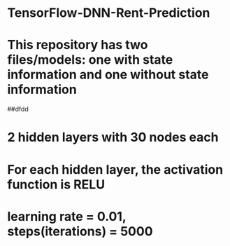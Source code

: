 # TensorFlow-DNN-Rent-Prediction
# This repository has two files/models: one with state information and one without state information
##dfdd
# 2 hidden layers with 30 nodes each
# For each hidden layer, the activation function is RELU
# learning rate = 0.01, steps(iterations) = 5000
